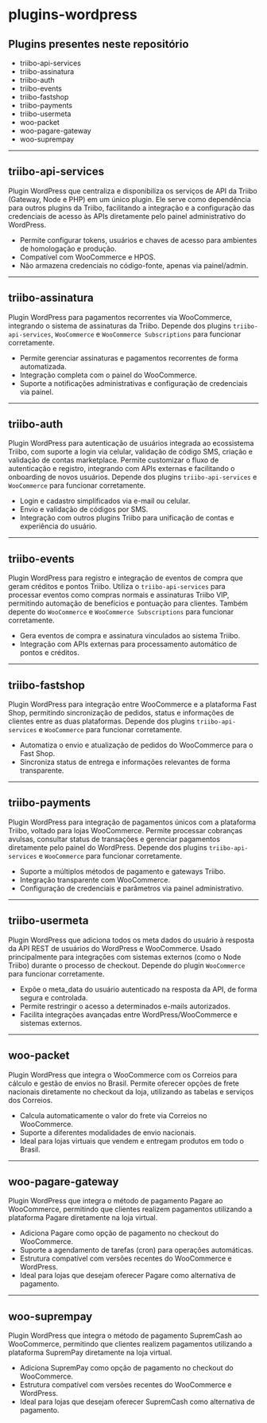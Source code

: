 # plugins-wordpress

## Plugins presentes neste repositório

- triibo-api-services
- triibo-assinatura
- triibo-auth
- triibo-events
- triibo-fastshop
- triibo-payments
- triibo-usermeta
- woo-packet
- woo-pagare-gateway
- woo-suprempay

---

## triibo-api-services

Plugin WordPress que centraliza e disponibiliza os serviços de API da Triibo (Gateway, Node e PHP) em um único plugin. Ele serve como dependência para outros plugins da Triibo, facilitando a integração e a configuração das credenciais de acesso às APIs diretamente pelo painel administrativo do WordPress.
- Permite configurar tokens, usuários e chaves de acesso para ambientes de homologação e produção.
- Compatível com WooCommerce e HPOS.
- Não armazena credenciais no código-fonte, apenas via painel/admin.

---

## triibo-assinatura

Plugin WordPress para pagamentos recorrentes via WooCommerce, integrando o sistema de assinaturas da Triibo. Depende dos plugins `triibo-api-services`, `WooCommerce` e `WooCommerce Subscriptions` para funcionar corretamente.
- Permite gerenciar assinaturas e pagamentos recorrentes de forma automatizada.
- Integração completa com o painel do WooCommerce.
- Suporte a notificações administrativas e configuração de credenciais via painel.

---

## triibo-auth

Plugin WordPress para autenticação de usuários integrada ao ecossistema Triibo, com suporte a login via celular, validação de código SMS, criação e validação de contas marketplace. Permite customizar o fluxo de autenticação e registro, integrando com APIs externas e facilitando o onboarding de novos usuários. Depende dos plugins `triibo-api-services` e `WooCommerce` para funcionar corretamente.
- Login e cadastro simplificados via e-mail ou celular.
- Envio e validação de códigos por SMS.
- Integração com outros plugins Triibo para unificação de contas e experiência do usuário.

---

## triibo-events

Plugin WordPress para registro e integração de eventos de compra que geram créditos e pontos Triibo. Utiliza o `triibo-api-services` para processar eventos como compras normais e assinaturas Triibo VIP, permitindo automação de benefícios e pontuação para clientes. Também depente do `WooCommerce` e `WooCommerce Subscriptions` para funcionar corretamente.
- Gera eventos de compra e assinatura vinculados ao sistema Triibo.
- Integração com APIs externas para processamento automático de pontos e créditos.

---

## triibo-fastshop

Plugin WordPress para integração entre WooCommerce e a plataforma Fast Shop, permitindo sincronização de pedidos, status e informações de clientes entre as duas plataformas. Depende dos plugins `triibo-api-services` e `WooCommerce` para funcionar corretamente.
- Automatiza o envio e atualização de pedidos do WooCommerce para o Fast Shop.
- Sincroniza status de entrega e informações relevantes de forma transparente.

---

## triibo-payments

Plugin WordPress para integração de pagamentos únicos com a plataforma Triibo, voltado para lojas WooCommerce. Permite processar cobranças avulsas, consultar status de transações e gerenciar pagamentos diretamente pelo painel do WordPress. Depende dos plugins `triibo-api-services` e `WooCommerce` para funcionar corretamente.
- Suporte a múltiplos métodos de pagamento e gateways Triibo.
- Integração transparente com WooCommerce.
- Configuração de credenciais e parâmetros via painel administrativo.

---

## triibo-usermeta

Plugin WordPress que adiciona todos os meta dados do usuário à resposta da API REST de usuários do WordPress e WooCommerce. Usado principalmente para integrações com sistemas externos (como o Node Triibo) durante o processo de checkout. Depende do plugin `WooCommerce` para funcionar corretamente.
- Expõe o meta_data do usuário autenticado na resposta da API, de forma segura e controlada.
- Permite restringir o acesso a determinados e-mails autorizados.
- Facilita integrações avançadas entre WordPress/WooCommerce e sistemas externos.

---

## woo-packet

Plugin WordPress que integra o WooCommerce com os Correios para cálculo e gestão de envios no Brasil. Permite oferecer opções de frete nacionais diretamente no checkout da loja, utilizando as tabelas e serviços dos Correios.
- Calcula automaticamente o valor do frete via Correios no WooCommerce.
- Suporte a diferentes modalidades de envio nacionais.
- Ideal para lojas virtuais que vendem e entregam produtos em todo o Brasil.

---

## woo-pagare-gateway

Plugin WordPress que integra o método de pagamento Pagare ao WooCommerce, permitindo que clientes realizem pagamentos utilizando a plataforma Pagare diretamente na loja virtual.
- Adiciona Pagare como opção de pagamento no checkout do WooCommerce.
- Suporte a agendamento de tarefas (cron) para operações automáticas.
- Estrutura compatível com versões recentes do WooCommerce e WordPress.
- Ideal para lojas que desejam oferecer Pagare como alternativa de pagamento.

---

## woo-suprempay

Plugin WordPress que integra o método de pagamento SupremCash ao WooCommerce, permitindo que clientes realizem pagamentos utilizando a plataforma SupremPay diretamente na loja virtual.
- Adiciona SupremPay como opção de pagamento no checkout do WooCommerce.
- Estrutura compatível com versões recentes do WooCommerce e WordPress.
- Ideal para lojas que desejam oferecer SupremCash como alternativa de pagamento.

